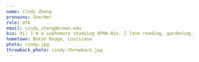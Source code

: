 ```yaml
---
name: Cindy Zheng
pronouns: She/Her
role: UTA 
email: cindy_zheng@brown.edu
bio: Hi! I'm a sophomore studying APMA-Bio. I love reading, gardening, and taking long, aimless walks. I'm looking forward to meeting everyone!!
hometown: Baton Rouge, Louisiana
photo: cindy.jpg
throwback_photo: cindy-throwback.jpg
---
```

